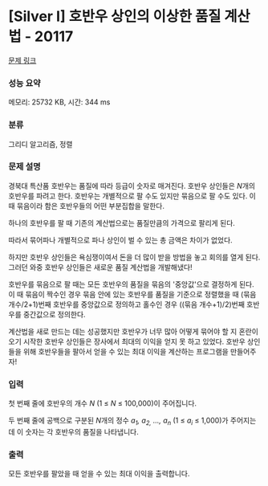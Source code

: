 # [Silver I] 호반우 상인의 이상한 품질 계산법 - 20117 

[문제 링크](https://www.acmicpc.net/problem/20117) 

### 성능 요약

메모리: 25732 KB, 시간: 344 ms

### 분류

그리디 알고리즘, 정렬

### 문제 설명

<p>경북대 특산품 호반우는 품질에 따라 등급이 숫자로 매겨진다. 호반우 상인들은 <em>N</em>개의 호반우를 파려고 한다. 호반우는 개별적으로 팔 수도 있지만 묶음으로 팔 수도 있다. 이 때 묶음이라 함은 호반우들의 어떤 부분집합을 말한다.</p>

<p>하나의 호반우를 팔 때 기존의 계산법으로는 품질만큼의 가격으로 팔리게 된다.</p>

<p>따라서 묶어파나 개별적으로 파나 상인이 벌 수 있는 총 금액은 차이가 없었다.</p>

<p>하지만 호반우 상인들은 욕심쟁이여서 돈을 더 많이 받을 방법을 놓고 회의를 열게 된다. 그러던 와중 호반우 상인들은 새로운 품질 계산법을 개발해냈다!</p>

<p>호반우를 묶음으로 팔 때는 모든 호반우의 품질을 묶음의 '중앙값'으로 결정하게 된다. 이 때 묶음이 짝수인 경우 묶음 안에 있는 호반우를 품질을 기준으로 정렬했을 때 (묶음 개수/2+1)번째 호반우를 중앙값으로 정의하고 홀수인 경우 ((묶음 개수+1)/2)번째 호반우를 중간값으로 정의한다.</p>

<p>계산법을 새로 만드는 데는 성공했지만 호반우가 너무 많아 어떻게 묶어야 할 지 혼란이 오기 시작한 호반우 상인들은 장사에서 최대의 이익을 얻지 못 하고 있었다. 호반우 상인들을 위해 호반우들을 팔아서 얻을 수 있는 최대 이익을 계산하는 프로그램을 만들어주자!</p>

### 입력 

 <p>첫 번째 줄에 호반우의 개수 <em>N</em> (1 ≤ <em>N</em> ≤ 100,000)이 주어집니다.</p>

<p>두 번째 줄에 공백으로 구분된 <em>N</em>개의 정수 <em>a<sub>1</sub>, a<sub>2,</sub> ..., a<sub>n</sub></em> (1 ≤ <em>a<sub>i</sub></em> ≤ 1,000)가 주어지는데 이 숫자는 각 호반우의 품질을 나타냅니다.</p>

### 출력 

 <p>모든 호반우를 팔았을 때 얻을 수 있는 최대 이익을 출력합니다.</p>

